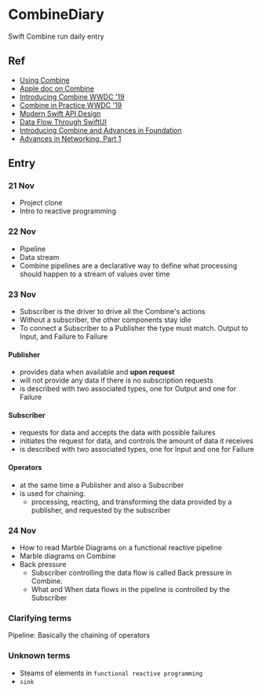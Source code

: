 # CombineDiary
Swift Combine run daily entry

## Ref
- [Using Combine](https://heckj.github.io/swiftui-notes/#aboutthisbook)
- [Apple doc on Combine](https://developer.apple.com/documentation/combine)
- [Introducing Combine WWDC '19](https://developer.apple.com/videos/play/wwdc2019/722/)
- [Combine in Practice WWDC '19](https://developer.apple.com/videos/play/wwdc2019/721/)
- [Modern Swift API Design](https://developer.apple.com/videos/play/wwdc2019/415/)
- [Data Flow Through SwiftUI](https://developer.apple.com/videos/play/wwdc2019/226)
- [Introducing Combine and Advances in Foundation](https://developer.apple.com/videos/play/wwdc2019/711)
- [Advances in Networking, Part 1](https://developer.apple.com/videos/play/wwdc2019/712/)


## Entry
### 21 Nov
- Project clone
- Intro to reactive programming

### 22 Nov
- Pipeline
- Data stream
- Combine pipelines are a declarative way to define what processing should happen to a stream of values over time

### 23 Nov
- Subscriber is the driver to drive all the Combine's actions
- Without a subscriber, the other components stay idle
- To connect a Subscriber to a Publisher the type must match. Output to Input, and Failure to Failure

#### Publisher
- provides data when available and **upon request**
- will not provide any data if there is no subscription requests
- is described with two associated types, one for Output and one for Failure

#### Subscriber
- requests for data and accepts the data with possible failures
- initiates the request for data, and controls the amount of data it receives
- is described with two associated types, one for Input and one for Failure

#### Operators
- at the same time a Publisher and also a Subscriber
- is used for chaining.
  - processing, reacting, and transforming the data provided by a publisher, and requested by the subscriber

### 24 Nov
- How to read Marble Diagrams on a functional reactive pipeline
- Marble diagrams on Combine
- Back pressure
  - Subscriber controlling the data flow is called Back pressure in Combine.
  - What and When data flows in the pipeline is controlled by the Subscriber

### Clarifying terms
Pipeline: Basically the chaining of operators

### Unknown terms
- Steams of elements in `functional reactive programming`
- `sink`
